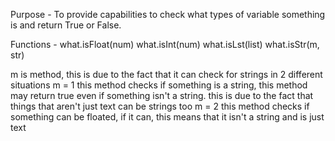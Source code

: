 Purpose - To provide capabilities to check what types of variable something is and return True or False.


Functions - 
what.isFloat(num)
what.isInt(num)
what.isLst(list)
what.isStr(m, str)

m is method, this is due to the fact that it can check for strings in 2 different situations
m = 1
this method checks if something is a string, this method may return true even if something isn't a string. this is due to the fact that things that aren't just text can be strings too
m = 2
this method checks if something can be floated, if it can, this means that it isn't a string and is just text
